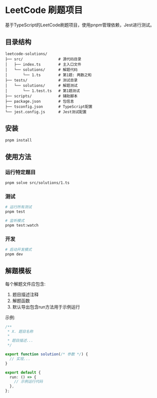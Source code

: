 # LeetCode 刷题项目

基于TypeScript的LeetCode刷题项目，使用pnpm管理依赖，Jest进行测试。

## 目录结构

```
leetcode-solutions/
├── src/                # 源代码目录
│   ├── index.ts        # 主入口文件
│   └── solutions/      # 解题代码
│       └── 1.ts        # 第1题: 两数之和
├── tests/              # 测试目录
│   └── solutions/      # 解题测试
│       └── 1.test.ts   # 第1题测试
├── scripts/            # 辅助脚本
├── package.json        # 包信息
├── tsconfig.json       # TypeScript配置
└── jest.config.js      # Jest测试配置
```

## 安装

```bash
pnpm install
```

## 使用方法

### 运行特定题目

```bash
pnpm solve src/solutions/1.ts
```

### 测试

```bash
# 运行所有测试
pnpm test

# 监听模式
pnpm test:watch
```

### 开发

```bash
# 启动开发模式
pnpm dev
```

## 解题模板

每个解题文件应包含:

1. 题目描述注释
2. 解题函数
3. 默认导出包含run方法用于示例运行

示例:

```typescript
/**
 * X. 题目名称
 *
 * 题目描述...
 */

export function solution(/* 参数 */) {
  // 实现...
}

export default {
  run: () => {
    // 示例运行代码
  },
};
```
